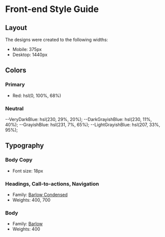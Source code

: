 # Front-end Style Guide

## Layout

The designs were created to the following widths:

- Mobile: 375px
- Desktop: 1440px

## Colors

### Primary

- Red: hsl(0, 100%, 68%)

### Neutral

--VeryDarkBlue: hsl(230, 29%, 20%);
--DarkGrayishBlue: hsl(230, 11%, 40%);
--GrayishBlue: hsl(231, 7%, 65%);
--LightGrayishBlue: hsl(207, 33%, 95%);

## Typography

### Body Copy

- Font size: 18px

### Headings, Call-to-actions, Navigation

- Family: [Barlow Condensed](https://fonts.google.com/specimen/Barlow+Condensed)
- Weights: 400, 700

### Body

- Family: [Barlow](https://fonts.google.com/specimen/Barlow)
- Weights: 400
